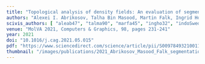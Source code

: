 ```yaml
---
title: "Topological analysis of density fields: An evaluation of segmentation methods"
authors: "Alexei I. Abrikosov, Talha Bin Masood, Martin Falk, Ingrid Hotz"
scivis_authors: [ "aleab47", "talma90", "marfa45", "ingho32", "indoSwed" ]
venue: "MolVA 2021, Computers & Graphics, 98, pages 231-241"
year: 2021
doi: "10.1016/j.cag.2021.05.015"
pdf: "https://www.sciencedirect.com/science/article/pii/S009784932100114X/pdfft?isDTMRedir=true&download=true"
thumbnail: "/images/publications/2021_Abrikosov_Masood_Falk_segmentation.png"
---
```

